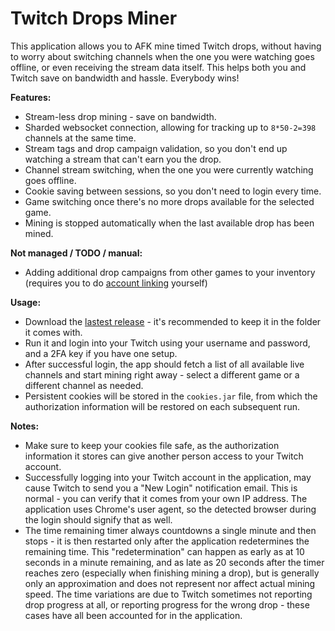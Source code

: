 # Twitch Drops Miner

This application allows you to AFK mine timed Twitch drops, without having to worry about switching channels when the one you were watching goes offline, or even receiving the stream data itself. This helps both you and Twitch save on bandwidth and hassle. Everybody wins!

**Features:**

- Stream-less drop mining - save on bandwidth.
- Sharded websocket connection, allowing for tracking up to `8*50-2=398` channels at the same time.
- Stream tags and drop campaign validation, so you don't end up watching a stream that can't earn you the drop.
- Channel stream switching, when the one you were currently watching goes offline.
- Cookie saving between sessions, so you don't need to login every time.
- Game switching once there's no more drops available for the selected game.
- Mining is stopped automatically when the last available drop has been mined.

**Not managed / TODO / manual:**

- Adding additional drop campaigns from other games to your inventory (requires you to do [account linking](https://www.twitch.tv/drops/campaigns) yourself)

**Usage:**

- Download the [lastest release](https://github.com/DevilXD/TwitchDropsMiner/releases) - it's recommended to keep it in the folder it comes with.
- Run it and login into your Twitch using your username and password, and a 2FA key if you have one setup.
- After successful login, the app should fetch a list of all available live channels and start mining right away - select a different game or a different channel as needed.
- Persistent cookies will be stored in the `cookies.jar` file, from which the authorization information will be restored on each subsequent run.

**Notes:**

- Make sure to keep your cookies file safe, as the authorization information it stores can give another person access to your Twitch account.
- Successfully logging into your Twitch account in the application, may cause Twitch to send you a "New Login" notification email. This is normal - you can verify that it comes from your own IP address. The application uses Chrome's user agent, so the detected browser during the login should signify that as well.
- The time remaining timer always countdowns a single minute and then stops - it is then restarted only after the application redetermines the remaining time. This "redetermination" can happen as early as at 10 seconds in a minute remaining, and as late as 20 seconds after the timer reaches zero (especially when finishing mining a drop), but is generally only an approximation and does not represent nor affect actual mining speed. The time variations are due to Twitch sometimes not reporting drop progress at all, or reporting progress for the wrong drop - these cases have all been accounted for in the application.
